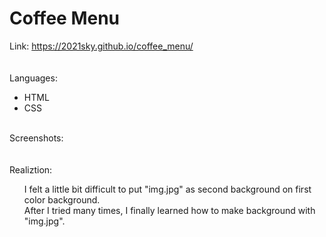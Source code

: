 # Coffee Menu
Link:
https://2021sky.github.io/coffee_menu/
<br>
<br>
<br>
Languages:
<ul>
  <li>HTML</li>
  <li>CSS</li>
</ul>
<br>
Screenshots:
<br>
<br>
<br>
Realiztion:
<ul>
I felt a little bit difficult to put "img.jpg" as second background on first color background.
<br>After I tried many times, I finally learned how to make background with "img.jpg".
</ul>
